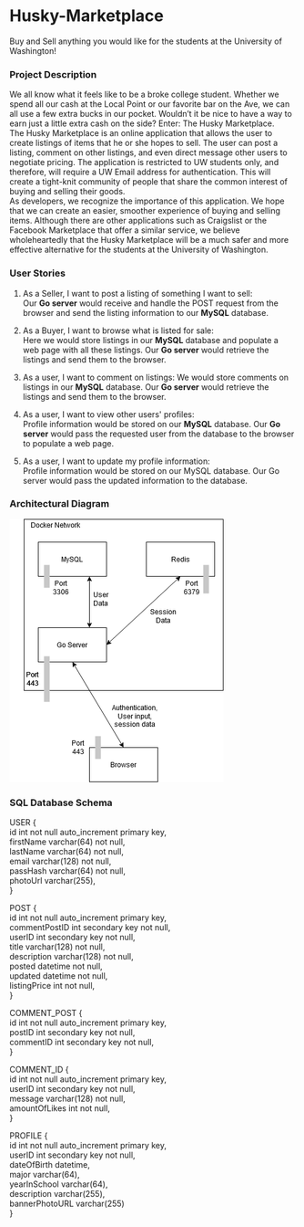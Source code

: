 # Husky-Marketplace
Buy and Sell anything you would like for the students at the University of Washington!


### **Project Description**
We all know what it feels like to be a broke college student. Whether we spend all our cash at the Local Point or our favorite bar on the Ave, we can all use a few extra bucks in our pocket. Wouldn’t it be nice to have a way to earn just a little extra cash on the side? Enter: The Husky Marketplace.  
The Husky Marketplace is an online application that allows the user to create listings of items that he or she hopes to sell. The user can post a listing, comment on other listings, and even direct message other users to negotiate pricing. The application is restricted to UW students only, and therefore, will require a UW Email address for authentication. This will create a tight-knit community of people that share the common interest of buying and selling their goods.   
As developers, we recognize the importance of this application. We hope that we can create an easier, smoother experience of buying and selling items. Although there are other applications such as Craigslist or the Facebook Marketplace that offer a similar service, we believe wholeheartedly that the Husky Marketplace will be a much safer and more effective alternative for the students at the University of Washington.


### **User Stories**
1. As a Seller, I want to post a listing of something I want to sell:  
Our **Go server** would receive and handle the POST request from the browser and send the listing information to our **MySQL** database.

2. As a Buyer, I want to browse what is listed for sale:  
Here we would store listings in our **MySQL** database and populate a web page with all these listings. Our **Go server** would retrieve the listings and send them to the browser.

3. As a user, I want to comment on listings: 
We would store comments on listings in our **MySQL** database. Our **Go server** would retrieve the listings and send them to the browser.

4. As a user, I want to view other users' profiles:  
Profile information would be stored on our **MySQL** database. Our **Go server** would pass the requested user from the database to the browser to populate a web page.

5. As a user, I want to update my profile information:  
Profile information would be stored on our MySQL database. Our Go server would pass the updated information to the database.

### **Architectural Diagram**
![architectural diagram of system](https://github.com/kusche12/Husky-Marketplace/blob/main/arch%20diagram.png)

### **SQL Database Schema**
USER {  
    id int not null auto_increment primary key,  
    firstName varchar(64) not null,  
    lastName varchar(64) not null,  
    email varchar(128) not null,  
    passHash varchar(64) not null,  
    photoUrl varchar(255),  
}

POST {  
    id int not null auto_increment primary key,  
commentPostID int secondary key not null,  
userID int secondary key not null,  
    title varchar(128) not null,  
    description varchar(128) not null,  
    posted datetime not null,  
    updated datetime not null,  
    listingPrice int not null,  
}  

COMMENT_POST {  
    id int not null auto_increment primary key,   
    postID int secondary key not null,  
    commentID int secondary key not null,  
}  

COMMENT_ID {  
    id int not null auto_increment primary key,  
    userID int secondary key not null,  
    message varchar(128) not null,  
    amountOfLikes int not null,  
}  

PROFILE {  
    id int not null auto_increment primary key,  
    userID int secondary key not null,  
    dateOfBirth datetime,  
    major varchar(64),  
    yearInSchool varchar(64),  
    description varchar(255),  
    bannerPhotoURL varchar(255)  
}  
